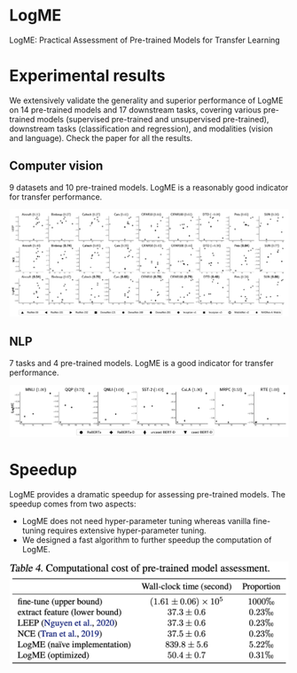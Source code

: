 # LogME
LogME: Practical Assessment of Pre-trained Models for Transfer Learning

# Experimental results

We extensively validate the generality and superior performance of LogME on 14 pre-trained models and 17 downstream tasks, covering various pre-trained models (supervised pre-trained and unsupervised pre-trained), downstream tasks (classification and regression), and modalities (vision and language). Check the paper for all the results.

## Computer vision

9 datasets and 10 pre-trained models. LogME is a reasonably good indicator for transfer performance.

![image-20210222204141915](imgs/image-20210222204141915.png)

## NLP

7 tasks and 4 pre-trained models. LogME is a good indicator for transfer performance.

![image-20210222204350389](imgs/image-20210222204350389.png)

# Speedup

LogME provides a dramatic speedup for assessing pre-trained models. The speedup comes from two aspects:

- LogME does not need hyper-parameter tuning whereas vanilla fine-tuning requires extensive hyper-parameter tuning.
- We designed a fast algorithm to further speedup the computation of LogME.

![image-20210222204712553](imgs/image-20210222204712553.png)